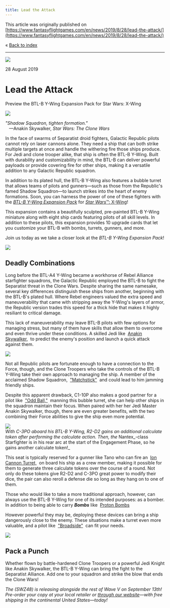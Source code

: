 ```yaml
---
title: Lead the Attack
---
```


This article was originally published on [https://www.fantasyflightgames.com/en/news/2019/8/28/lead-the-attack/](https://www.fantasyflightgames.com/en/news/2019/8/28/lead-the-attack/)

&laquo; [Back to index](../index.md)

---

![](c41d605a6bef7e9d5863f642e3d1bd1e.jpg)

28 August 2019

Lead the Attack
===============

Preview the BTL-B Y-Wing Expansion Pack for Star Wars: X-Wing

![](1033b1bb6a049b5cc0bfc975aada2a6b.png)

_"Shadow Squadron, tighten formation."_  
   —Anakin Skywalker, _Star Wars: The Clone Wars_

In the face of swarms of Separatist droid fighters, Galactic Republic pilots cannot rely on laser cannons alone. They need a ship that can both strike multiple targets at once and handle the withering fire those ships produce. For Jedi and clone trooper alike, that ship is often the BTL-B Y-Wing. Built with durability and customizability in mind, the BTL-B can deliver powerful payloads or provide covering fire for other ships, making it a versatile addition to any Galactic Republic squadron. 

In addition to its plated hull, the BTL-B Y-Wing also features a bubble turret that allows teams of pilots and gunners—such as those from the Republic's famed Shadow Squadron—to launch strikes into the heart of enemy formations. Soon, you can harness the power of one of these fighters with the _[BTL-B Y-Wing Expansion Pack](https://www.fantasyflightgames.com/en/products/x-wing-second-edition/products/btl-b-y-wing-expansion-pack/)_ for [_Star Wars_™: X-Wing](https://www.fantasyflightgames.com/en/products/x-wing-second-edition/)!

This expansion contains a beautifully sculpted, pre-painted BTL-B Y-Wing miniature along with eight ship cards featuring pilots of all skill levels. In addition to these pilots, this expansion provides 10 upgrade cards that let you customize your BTL-B with bombs, turrets, gunners, and more.

Join us today as we take a closer look at the _BTL-B Y-Wing Expansion Pack_!

![](8138285a563c29262455eadb8ab945f2.png)

Deadly Combinations
-------------------

Long before the BTL-A4 Y-Wing became a workhorse of Rebel Alliance starfighter squadrons, the Galactic Republic employed the BTL-B to fight the Separatist threat in the Clone Wars. Despite sharing the same namesake, several key differences distinguish these ships from another, beginning with the BTL-B's plated hull. Where Rebel engineers valued the extra speed and maneuverability that came with stripping away the Y-Wing's layers of armor, the Republic version trades this speed for a thick hide that makes it highly resiliant to critical damage.

This lack of maneuverability may leave BTL-B pilots with few options for managing stress, but many of them have skills that allow them to overcome and even thrive under these conditions. A skilled Jedi like  [Anakin Skywalker,](f94f3eb2656e8e10b9e872a66856e3c0.png)  to predict the enemy's position and launch a quick attack against them.

![](2ae74d85dfa325020e2eabfdfe58b100.png)

Not all Republic pilots are fortunate enough to have a connection to the Force, though, and the Clone Troopers who take the controls of the BTL-B Y-Wing take their own approach to managing the ship. A member of the acclaimed Shadow Squadron,  ["Matchstick"](9ff4e1f4eb86f58c84c62b889364d246.png)  and could lead to him jamming friendly ships.

Despite this apparent drawback, C1-10P also makes a good partner for a pilot like  ["Odd Ball,"](50f3351c9e96569702776b2a492ec2ec.png)  manning this bubble turret, she can help other ships in the squadron maintain their focus. When paired with her her Jedi Master Anakin Skywalker, though, there are even greater benefits, with the two combining their Force abilities to give the ship even more potential.

![](2ae06b36216658c93ccd35a7d8782b2a.jpg)  
_With C-3PO aboard his BTL-B Y-Wing, R2-D2 gains an additional calculate token after performing the calculate action. Then, the_ Nantex_\-class Starfighter is in his rear arc at the start of the Engagement Phase, so he gains another calculate token!_

This seat is typically reserved for a gunner like Tano who can fire an  [Ion Cannon Turret,](bc6a16b224fe039650609cad177014e1.png)  on board his ship as a crew member, making it possible for them to generate three calculate tokens over the course of a round. Not only do these tokens give R2-D2 and C-3PO great power to modify their dice, the pair can also reroll a defense die so long as they hang on to one of them. 

Those who would like to take a more traditional approach, however, can always use the BTL-B Y-Wing for one of its intended purposes: as a bomber. In addition to being able to carry _**Bombs**_ like  [Proton Bombs](4da191b368ab24c1fd7b94c1e8adf708.png)  

However powerful they may be, deploying these devices can bring a ship dangerously close to the enemy. These situations make a turret even more valuable, and a pilot like  ["Broadside"](4e5119b67de7db6dad98053ecf0646cb.png)  can fit your needs.

![](ed0ce86eb3812988fd53a9f9216c849c.png)

Pack a Punch
------------

Whether flown by battle-hardened Clone Troopers or a powerful Jedi Knight like Anakin Skywalker, the BTL-B Y-Wing can bring the fight to the Separatist Alliance. Add one to your squadron and strike the blow that ends the Clone Wars!

_The_ _(SWZ48) is releasing alongside the rest of Wave V on September 13th! Pre-order your copy at your local retailer or [through our website](https://shop.fantasyflightgames.com/preorders/create/SWZ48/)—with free shipping in the continental United States—today!_ 

[](http://community.fantasyflightgames.com/index.php?/forum/222-x-wing/)